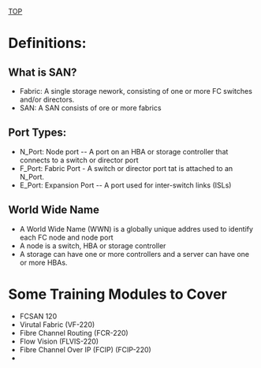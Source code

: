 [TOP](./readme.md)
# Definitions:

## What is SAN?
- Fabric: A single storage nework, consisting of one or more FC switches and/or directors.
- SAN: A SAN consists of ore or more fabrics

## Port Types:
- N_Port: Node port -- A port on an HBA or storage controller that connects to a switch or director port
- F_Port: Fabric Port - A switch or director port tat is attached to an N_Port.
- E_Port: Expansion Port -- A port used for inter-switch links (ISLs)

## World Wide Name
- A World Wide Name (WWN) is a globally unique addres used to identify each FC node and node port
- A node is a switch, HBA or storage controller
- A storage can have one or more controllers and a server can have one or more HBAs.


# Some Training Modules to Cover
- FCSAN 120
- Virutal Fabric (VF-220)
- Fibre Channel Routing (FCR-220)
- Flow Vision (FLVIS-220) 
- Fibre Channel Over IP (FCIP) (FCIP-220)
- 
